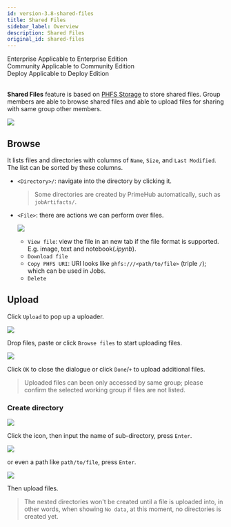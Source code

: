 ```yaml
---
id: version-3.8-shared-files
title: Shared Files
sidebar_label: Overview
description: Shared Files
original_id: shared-files
---
```


<div class="label-sect">
  <div class="ee-only tooltip">Enterprise
    <span class="tooltiptext">Applicable to Enterprise Edition</span>
  </div>
  <div class="ce-only tooltip">Community
    <span class="tooltiptext">Applicable to Community Edition</span>
  </div>
    <div class="deploy-only tooltip">Deploy
    <span class="tooltiptext">Applicable to Deploy Edition</span>
  </div>
</div>
<BR>

**Shared Files** feature is based on [PHFS Storage](quickstart/nb-data-store#phfs-storage) to store shared files. Group members are able to browse shared files and able to upload files for sharing with same group other members.

![](assets/shared-file-list.png)

## Browse

It lists files and directories with columns of `Name`, `Size`, and `Last Modified`. The list can be sorted by these columns.

+ `<Directory>/`: navigate into the directory by clicking it.

  > Some directories are created by PrimeHub automatically, such as  `jobArtifacts/`.

+ `<File>`: there are actions we can perform over files.
  
  ![](assets/shared-file-actions.png)

  + `View file`: view the file in an new tab if the file format is supported. E.g. image, text and notebook(*.ipynb*).
  + `Download file`
  + `Copy PHFS URI`: URI looks like `phfs:///<path/to/file>` (triple `/`); which can be used in Jobs.
  + `Delete`


## Upload

Click `Upload` to pop up a uploader.

![](assets/files-uploader.png)

Drop files, paste or click `Browse files` to start uploading files.

![](assets/files-uploaded.png)

Click `OK` to close the dialogue or click `Done`/`+` to upload additional files.

> Uploaded files can been only accessed by same group; please confirm the selected working group if files are not listed.

### Create directory

![](assets/shared-file-directory-icon.png)

Click the icon, then input the name of sub-directory, press `Enter`.

![](assets/shared-file-create-directory.png)

or even a path like `path/to/file`, press `Enter`.

![](assets/shared-file-directory-path.png)

Then upload files.

> The nested directories won't be created until a file is uploaded into, in other words, when showing `No data`, at this moment, no directories is created yet.
